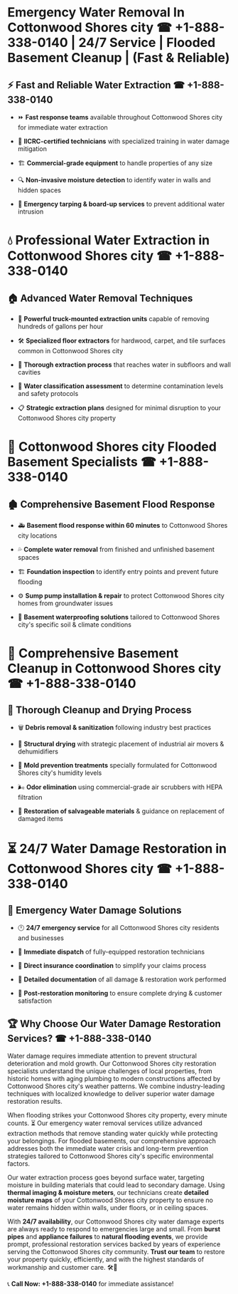 # Emergency Water Removal In Cottonwood Shores city ☎ +1-888-338-0140 | 24/7 Service | Flooded Basement Cleanup | (Fast & Reliable)  

## ⚡ Fast and Reliable Water Extraction ☎ +1-888-338-0140  
- ⏩ **Fast response teams** available throughout Cottonwood Shores city for immediate water extraction  
- 🏅 **IICRC-certified technicians** with specialized training in water damage mitigation  
- 🏗️ **Commercial-grade equipment** to handle properties of any size  
- 🔍 **Non-invasive moisture detection** to identify water in walls and hidden spaces  
- 🛑 **Emergency tarping & board-up services** to prevent additional water intrusion  

# 💧 Professional Water Extraction in Cottonwood Shores city ☎ +1-888-338-0140  

## 🏠 Advanced Water Removal Techniques  
- 🚛 **Powerful truck-mounted extraction units** capable of removing hundreds of gallons per hour  
- 🛠️ **Specialized floor extractors** for hardwood, carpet, and tile surfaces common in Cottonwood Shores city  
- 📏 **Thorough extraction process** that reaches water in subfloors and wall cavities  
- 🧪 **Water classification assessment** to determine contamination levels and safety protocols  
- 📋 **Strategic extraction plans** designed for minimal disruption to your Cottonwood Shores city property  

# 🌊 Cottonwood Shores city Flooded Basement Specialists ☎ +1-888-338-0140  

## 🏚️ Comprehensive Basement Flood Response  
- 🚑 **Basement flood response within 60 minutes** to Cottonwood Shores city locations  
- 💦 **Complete water removal** from finished and unfinished basement spaces  
- 🏗️ **Foundation inspection** to identify entry points and prevent future flooding  
- ⚙️ **Sump pump installation & repair** to protect Cottonwood Shores city homes from groundwater issues  
- 🌱 **Basement waterproofing solutions** tailored to Cottonwood Shores city's specific soil & climate conditions  

# 🧹 Comprehensive Basement Cleanup in Cottonwood Shores city ☎ +1-888-338-0140  

## 🔄 Thorough Cleanup and Drying Process  
- 🗑️ **Debris removal & sanitization** following industry best practices  
- 💨 **Structural drying** with strategic placement of industrial air movers & dehumidifiers  
- 🦠 **Mold prevention treatments** specially formulated for Cottonwood Shores city's humidity levels  
- 🌬️ **Odor elimination** using commercial-grade air scrubbers with HEPA filtration  
- 🔧 **Restoration of salvageable materials** & guidance on replacement of damaged items  

# ⏳ 24/7 Water Damage Restoration in Cottonwood Shores city ☎ +1-888-338-0140  

## 🚀 Emergency Water Damage Solutions  
- 🕛 **24/7 emergency service** for all Cottonwood Shores city residents and businesses  
- 🚒 **Immediate dispatch** of fully-equipped restoration technicians  
- 🏦 **Direct insurance coordination** to simplify your claims process  
- 📜 **Detailed documentation** of all damage & restoration work performed  
- 🔎 **Post-restoration monitoring** to ensure complete drying & customer satisfaction  

## 🏆 Why Choose Our Water Damage Restoration Services? ☎ +1-888-338-0140  
Water damage requires immediate attention to prevent structural deterioration and mold growth. Our Cottonwood Shores city restoration specialists understand the unique challenges of local properties, from historic homes with aging plumbing to modern constructions affected by Cottonwood Shores city's weather patterns. We combine industry-leading techniques with localized knowledge to deliver superior water damage restoration results.  

When flooding strikes your Cottonwood Shores city property, every minute counts. ⏳ Our emergency water removal services utilize advanced extraction methods that remove standing water quickly while protecting your belongings. For flooded basements, our comprehensive approach addresses both the immediate water crisis and long-term prevention strategies tailored to Cottonwood Shores city's specific environmental factors.  

Our water extraction process goes beyond surface water, targeting moisture in building materials that could lead to secondary damage. Using **thermal imaging & moisture meters**, our technicians create **detailed moisture maps** of your Cottonwood Shores city property to ensure no water remains hidden within walls, under floors, or in ceiling spaces.  

With **24/7 availability**, our Cottonwood Shores city water damage experts are always ready to respond to emergencies large and small. From **burst pipes** and **appliance failures** to **natural flooding events**, we provide prompt, professional restoration services backed by years of experience serving the Cottonwood Shores city community. **Trust our team** to restore your property quickly, efficiently, and with the highest standards of workmanship and customer care. 🛠️💪  

📞 **Call Now: +1-888-338-0140** for immediate assistance!